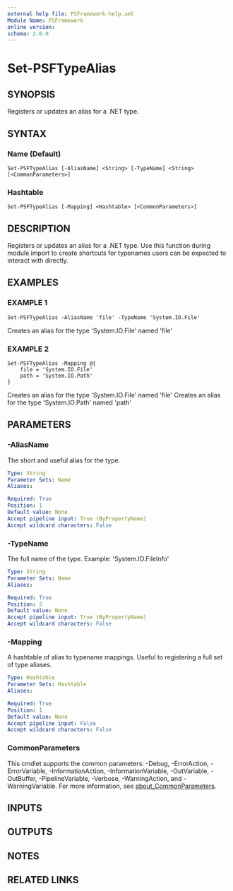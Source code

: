 ```yaml
---
external help file: PSFramework-help.xml
Module Name: PSFramework
online version:
schema: 2.0.0
---
```


# Set-PSFTypeAlias

## SYNOPSIS
Registers or updates an alias for a .NET type.

## SYNTAX

### Name (Default)
```
Set-PSFTypeAlias [-AliasName] <String> [-TypeName] <String> [<CommonParameters>]
```

### Hashtable
```
Set-PSFTypeAlias [-Mapping] <Hashtable> [<CommonParameters>]
```

## DESCRIPTION
Registers or updates an alias for a .NET type.
Use this function during module import to create shortcuts for typenames users can be expected to interact with directly.

## EXAMPLES

### EXAMPLE 1
```
Set-PSFTypeAlias -AliasName 'file' -TypeName 'System.IO.File'
```

Creates an alias for the type 'System.IO.File' named 'file'

### EXAMPLE 2
```
Set-PSFTypeAlias -Mapping @{
	file = 'System.IO.File'
	path = 'System.IO.Path'
}
```

Creates an alias for the type 'System.IO.File' named 'file'
Creates an alias for the type 'System.IO.Path' named 'path'

## PARAMETERS

### -AliasName
The short and useful alias for the type.

```yaml
Type: String
Parameter Sets: Name
Aliases:

Required: True
Position: 1
Default value: None
Accept pipeline input: True (ByPropertyName)
Accept wildcard characters: False
```

### -TypeName
The full name of the type.
Example: 'System.IO.FileInfo'

```yaml
Type: String
Parameter Sets: Name
Aliases:

Required: True
Position: 2
Default value: None
Accept pipeline input: True (ByPropertyName)
Accept wildcard characters: False
```

### -Mapping
A hashtable of alias to typename mappings.
Useful to registering a full set of type aliases.

```yaml
Type: Hashtable
Parameter Sets: Hashtable
Aliases:

Required: True
Position: 1
Default value: None
Accept pipeline input: False
Accept wildcard characters: False
```

### CommonParameters
This cmdlet supports the common parameters: -Debug, -ErrorAction, -ErrorVariable, -InformationAction, -InformationVariable, -OutVariable, -OutBuffer, -PipelineVariable, -Verbose, -WarningAction, and -WarningVariable. For more information, see [about_CommonParameters](http://go.microsoft.com/fwlink/?LinkID=113216).

## INPUTS

## OUTPUTS

## NOTES

## RELATED LINKS
